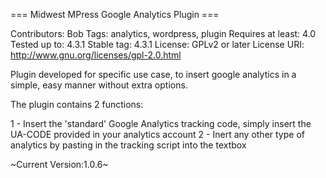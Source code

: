 === Midwest MPress Google Analytics Plugin ===

Contributors: Bob
Tags: analytics, wordpress, plugin
Requires at least: 4.0
Tested up to: 4.3.1
Stable tag: 4.3.1
License: GPLv2 or later
License URI: http://www.gnu.org/licenses/gpl-2.0.html

Plugin developed for specific use case, to insert google analytics in a simple, easy manner without extra options.

The plugin contains 2 functions:

1 - Insert the 'standard' Google Analytics tracking code, simply insert the UA-CODE provided in your analytics account
2 - Inert any other type of analytics by pasting in the tracking script into the textbox

~Current Version:1.0.6~
